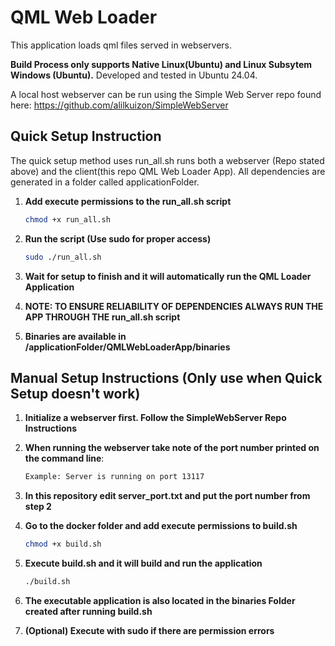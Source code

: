 
# QML Web Loader
This application loads qml files served in webservers. 

**Build Process only supports Native Linux(Ubuntu) and Linux Subsytem Windows (Ubuntu).**
Developed and tested in Ubuntu 24.04. 

A local host webserver can be run using the Simple Web Server repo found here:
https://github.com/alilkuizon/SimpleWebServer

## Quick Setup Instruction
The quick setup method uses run_all.sh runs both a webserver (Repo stated above) and the client(this repo QML Web Loader App). 
All dependencies are generated in a folder called applicationFolder. 
1. **Add execute permissions to the run_all.sh script**

   ```bash
   chmod +x run_all.sh
2. **Run the script (Use sudo for proper access)**
   
   ```bash
   sudo ./run_all.sh
3. **Wait for setup to finish and it will automatically run the QML Loader Application**
4. **NOTE: TO ENSURE RELIABILITY OF DEPENDENCIES ALWAYS RUN THE APP THROUGH THE run_all.sh script**
5. **Binaries are available in /applicationFolder/QMLWebLoaderApp/binaries**


## Manual Setup Instructions (Only use when Quick Setup doesn't work)

1. **Initialize a webserver first. Follow the SimpleWebServer Repo Instructions**
2. **When running the webserver take note of the port number printed on the command line**:

   ```bash
   Example: Server is running on port 13117

3. **In this repository edit server_port.txt and put the port number from step 2**
4. **Go to the docker folder and add execute permissions to build.sh**
    
    ```bash
   chmod +x build.sh
5. **Execute build.sh and it will build and run the application**

    ```bash
   ./build.sh
6. **The executable application is also located in the binaries Folder created after running build.sh**
7. **(Optional) Execute with sudo if there are permission errors**
